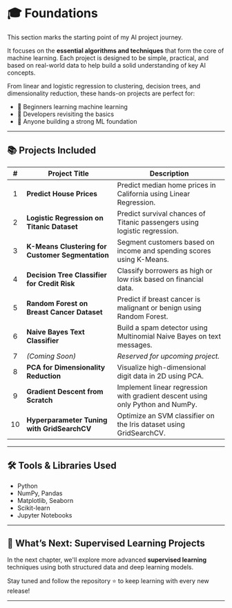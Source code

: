# 🎓 Foundations

This section marks the starting point of my AI project journey.

It focuses on the **essential algorithms and techniques** that form the core of machine learning. Each project is designed to be simple, practical, and based on real-world data to help build a solid understanding of key AI concepts.

From linear and logistic regression to clustering, decision trees, and dimensionality reduction, these hands-on projects are perfect for:

- 📘 Beginners learning machine learning  
- 🔁 Developers revisiting the basics  
- 🚀 Anyone building a strong ML foundation

---

## 📚 Projects Included

| #  | Project Title                                | Description |
|:--:|----------------------------------------------|-------------|
| 1  | **Predict House Prices**                     | Predict median home prices in California using Linear Regression. |
| 2  | **Logistic Regression on Titanic Dataset**   | Predict survival chances of Titanic passengers using logistic regression. |
| 3  | **K-Means Clustering for Customer Segmentation** | Segment customers based on income and spending scores using K-Means. |
| 4  | **Decision Tree Classifier for Credit Risk** | Classify borrowers as high or low risk based on financial data. |
| 5  | **Random Forest on Breast Cancer Dataset**   | Predict if breast cancer is malignant or benign using Random Forest. |
| 6  | **Naive Bayes Text Classifier**              | Build a spam detector using Multinomial Naive Bayes on text messages. |
| 7  | *(Coming Soon)*                              | *Reserved for upcoming project.* |
| 8  | **PCA for Dimensionality Reduction**         | Visualize high-dimensional digit data in 2D using PCA. |
| 9  | **Gradient Descent from Scratch**            | Implement linear regression with gradient descent using only Python and NumPy. |
| 10 | **Hyperparameter Tuning with GridSearchCV**  | Optimize an SVM classifier on the Iris dataset using GridSearchCV. |

---

## 🛠 Tools & Libraries Used

- Python  
- NumPy, Pandas  
- Matplotlib, Seaborn  
- Scikit-learn  
- Jupyter Notebooks  

---

## 🔮 What’s Next: Supervised Learning Projects

In the next chapter, we'll explore more advanced **supervised learning** techniques using both structured data and deep learning models.

Stay tuned and follow the repository ⭐ to keep learning with every new release!

---
